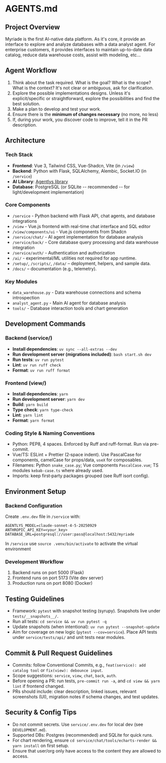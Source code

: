 # AGENTS.md

## Project Overview

Myriade is the first AI-native data platform.
As it's core, it provide an interface to explore and analyze databases with a data analyst agent.
For enterprise customers, it provides interfaces to maintain up-to-date data catalog, reduce data warehouse costs, assist with modeling, etc...

## Agent Workflow

1. Think about the task required. What is the goal? What is the scope? What is the context? It's not clear or ambiguous, ask for clarification.
2. Explore the possible implementations designs. Unless it's explicit/specific or straightforward, explore the possibilities and find the best solution.
3. Make a plan to develop and test your work.
4. Ensure there is the **minimum of changes necessary** (no more, no less)
5. If, during your work, you discover code to improve, tell it in the PR description.

## Architecture

### Tech Stack

- **Frontend**: Vue 3, Tailwind CSS, Vue-Shadcn, Vite (in `/view`)
- **Backend**: Python with Flask, SQLAlchemy, Alembic, Socket.IO (in `/service`)
- **AI Library**: [Agentlys library](https://github.com/myriade-ai/agentlys)
- **Database**: PostgreSQL (or SQLite -- recommended -- for light/development implementation)

### Core Components

- `/service` - Python backend with Flask API, chat agents, and database integrations
- `/view` - Vue.js frontend with real-time chat interface and SQL editor
- `/view/components/ui` - Vue.js components from Shadcn
- `/service/chat/` - AI agent implementation for database analysis
- `/service/back/` - Core database query processing and data warehouse integration
- `/service/auth/` - Authentication and authorization
- `/ai/` - experimental/ML utilities not required for app runtime.
- `/setup/`, `/scripts/`, `/data/` – deployment, helpers, and sample data.
- `/docs/` – documentation (e.g., telemetry).

### Key Modules

- `data_warehouse.py` - Data warehouse connections and schema introspection
- `analyst_agent.py` - Main AI agent for database analysis
- `tools/` - Database interaction tools and chart generation

## Development Commands

### Backend (service/)

- **Install dependencies**: `uv sync --all-extras --dev`
- **Run development server (migrations included)**: `bash start.sh dev`
- **Run tests**: `uv run pytest`
- **Lint**: `uv run ruff check`
- **Format**: `uv run ruff format`

### Frontend (view/)

- **Install dependencies**: `yarn`
- **Run development server**: `yarn dev`
- **Build**: `yarn build`
- **Type check**: `yarn type-check`
- **Lint**: `yarn lint`
- **Format**: `yarn format`

### Coding Style & Naming Conventions

- Python: PEP8, 4 spaces. Enforced by Ruff and ruff-format. Run via pre-commit.
- Vue/TS: ESLint + Prettier (2‑space indent). Use PascalCase for components, camelCase for props/data, `useX` for composables.
- Filenames: Python `snake_case.py`; Vue components `PascalCase.vue`; TS modules `kebab-case.ts` where already used.
- Imports: keep first‑party packages grouped (see Ruff isort config).

## Environment Setup

### Backend Configuration

Create `.env.dev` file in `/service` with:

```
AGENTLYS_MODEL=claude-sonnet-4-5-20250929
ANTHROPIC_API_KEY=<your_key>
DATABASE_URL=postgresql://user:pass@localhost:5432/myriade
```

In `/service` use `source .venv/bin/activate` to activate the virtual environment

### Development Workflow

1. Backend runs on port 5000 (Flask)
2. Frontend runs on port 5173 (Vite dev server)
3. Production runs on port 8080 (Docker)

## Testing Guidelines

- Framework: `pytest` with snapshot testing (syrupy). Snapshots live under `tests/__snapshots__/`.
- Run all tests: `cd service && uv run pytest -q`
- Update snapshots (when intentional): `uv run pytest --snapshot-update`
- Aim for coverage on new logic (`pytest --cov=service`). Place API tests under `service/tests/api/` and unit tests near modules.

## Commit & Pull Request Guidelines

- Commits: follow Conventional Commits, e.g., `feat(service): add catalog tool` or `fix(view): debounce input`.
- Scope suggestions: `service`, `view`, `chat`, `back`, `auth`.
- Before opening a PR: run tests, `pre-commit run -a`, and `cd view && yarn lint` if frontend changed.
- PRs should include: clear description, linked issues, relevant screenshots (UI), migration notes if schema changes, and test updates.

## Security & Config Tips

- Do not commit secrets. Use `service/.env.dev` for local dev (see `DEVELOPMENT.md`).
- Supported DBs: Postgres (recommended) and SQLite for quick runs.
- For chart rendering, ensure `cd service/chat/tools/echarts-render && yarn install` on first setup.
- Ensure that user/org only have access to the content they are allowed to access.
